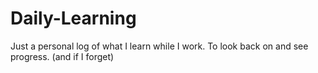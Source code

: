 # Daily-Learning
Just a personal log of what I learn while I work. To look back on and see progress. (and if I forget)
